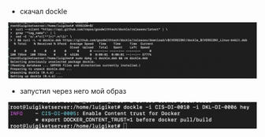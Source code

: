 * скачал dockle

![](Screen%20Shot%202022-08-28%20at%206.44.32%20PM.png)

* запустил через него мой образ

![](Screen%20Shot%202022-08-28%20at%208.17.20%20PM.png)